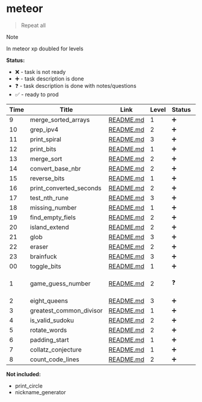 # meteor

> Repeat all

> [!NOTE]
> In meteor xp doubled for levels

**Status:**

- ❌ - task is not ready
- ➕ - task description is done
- ❓ - task description is done with notes/questions
- ✅ - ready to prod

| Time | Title                   | Link                                             | Level | Status | Note                  |
| ---- | ----------------------- | ------------------------------------------------ | ----- | ------ | --------------------- |
| 9    | merge_sorted_arrays     | [README.md](./merge_sorted_arrays/README.md)     | 1     | ➕     |
| 10   | grep_ipv4               | [README.md](./grep_ipv4/README.md)               | 2     | ➕     |
| 11   | print_spiral            | [README.md](./print_spiral/README.md)            | 3     | ➕     |
| 12   | print_bits              | [README.md](./print_bits/README.md)              | 1     | ➕     |
| 13   | merge_sort              | [README.md](./merge_sort/README.md)              | 2     | ➕     |
| 14   | convert_base_nbr        | [README.md](./convert_base_nbr/README.md)        | 2     | ➕     |
| 15   | reverse_bits            | [README.md](./reverse_bits/README.md)            | 1     | ➕     |
| 16   | print_converted_seconds | [README.md](./print_converted_seconds/README.md) | 2     | ➕     |
| 17   | test_nth_rune           | [README.md](./test_nth_rune/README.md)           | 3     | ➕     |
| 18   | missing_number          | [README.md](./missing_number/README.md)          | 1     | ➕     |
| 19   | find_empty_fiels        | [README.md](./find_empty_fiels/REAMDE.md)        | 2     | ➕     |
| 20   | island_extend           | [README.md](./island_extend/README.md)           | 2     | ➕     |
| 21   | glob                    | [README.md](./glob/README.md)                    | 3     | ➕     |
| 22   | eraser                  | [README.md](./eraser/README.md)                  | 2     | ➕     |
| 23   | brainfuck               | [README.md](./brainfuck/README.md)               | 3     | ➕     |
| 00   | toggle_bits             | [README.md](./toggle_bits/README.md)             | 1     | ➕     |
| 1    | game_guess_number       | [README.md](./game_guess_number/README.md)       | 2     | ❓     | (сложно будет тесить) |
| 2    | eight_queens            | [README.md](./eight_queens/README.md)            | 3     | ➕     |
| 3    | greatest_common_divisor | [README.md](./greatest_common_divisor/README.md) | 1     | ➕     |
| 4    | is_valid_sudoku         | [README.md](./is_valid_sudoku/README.md)         | 2     | ➕     |
| 5    | rotate_words            | [README.md](./rotate_words/README.md)            | 2     | ➕     |
| 6    | padding_start           | [README.md](./padding_start/README.md)           | 1     | ➕     |
| 7    | collatz_conjecture      | [README.md](./collatz_conjecture/README.md)      | 1     | ➕     |
| 8    | count_code_lines        | [README.md](./count_code_lines/REAMDE.md)        | 2     | ➕     |

**Not included:**

- print_circle
- nickname_generator
